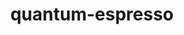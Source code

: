 ---
title: "quantum-espresso"
layout: cache
categories: [package, develop-2024-10-06]
meta: {"versions": ["6.6", "7.3.1"], "compilers": ["gcc@=11.4.0", "gcc@=7.3.1", "gcc@=9.4.0", "intel@=2021.10.0"], "oss": ["amzn2", "ubuntu20.04", "ubuntu22.04"], "platforms": ["linux"], "targets": ["aarch64", "neoverse_n1", "neoverse_v1", "neoverse_v2", "ppc64le", "x86_64_v3", "x86_64_v4"], "stacks": ["aws-isc", "aws-isc-aarch64", "aws-pcluster-x86_64_v4", "e4s", "e4s-neoverse-v2", "e4s-neoverse_v1", "e4s-power", "root"], "num_specs": 9, "num_specs_by_stack": {"root": 9, "aws-isc-aarch64": 2, "aws-isc": 1, "aws-pcluster-x86_64_v4": 2, "e4s-power": 1, "e4s-neoverse_v1": 1, "e4s-neoverse-v2": 1, "e4s": 1}}
spec_details: [{"hash": "gggw7eiatm55ywlo2gfm6oz7ftt5nuya", "compiler": "gcc@=7.3.1", "versions": ["7.3.1"], "os": "amzn2", "platform": "linux", "target": "aarch64", "variants": ["build_system=cmake", "build_type=Release", "~clock", "~elpa", "+epw", "~fox", "generator=make", "~gipaw", "hdf5=none", "~ipo", "~libxc", "+mpi", "~nvtx", "+openmp", "+patch", "patches=f43b741", "~qmcpack", "+scalapack"], "stacks": ["root", "aws-isc-aarch64"], "size": "-", "tarball": "https://binaries.spack.io/develop-2024-10-06/build_cache/linux-amzn2-aarch64/gcc-7.3.1/quantum-espresso-7.3.1/linux-amzn2-aarch64-gcc-7.3.1-quantum-espresso-7.3.1-gggw7eiatm55ywlo2gfm6oz7ftt5nuya.spack"}, {"hash": "ejxwnt3jcrahlod4hdqc4uu6lviv3jjj", "compiler": "gcc@=7.3.1", "versions": ["7.3.1"], "os": "amzn2", "platform": "linux", "target": "neoverse_n1", "variants": ["build_system=cmake", "build_type=Release", "~clock", "~elpa", "+epw", "~fox", "generator=make", "~gipaw", "hdf5=none", "~ipo", "~libxc", "+mpi", "~nvtx", "+openmp", "+patch", "patches=f43b741", "~qmcpack", "+scalapack"], "stacks": ["root", "aws-isc-aarch64"], "size": "-", "tarball": "https://binaries.spack.io/develop-2024-10-06/build_cache/linux-amzn2-neoverse_n1/gcc-7.3.1/quantum-espresso-7.3.1/linux-amzn2-neoverse_n1-gcc-7.3.1-quantum-espresso-7.3.1-ejxwnt3jcrahlod4hdqc4uu6lviv3jjj.spack"}, {"hash": "7x4laa6g4ojsxg4i4gwlqjj5xccv2bgq", "compiler": "gcc@=7.3.1", "versions": ["7.3.1"], "os": "amzn2", "platform": "linux", "target": "x86_64_v3", "variants": ["build_system=cmake", "build_type=Release", "~clock", "~elpa", "+epw", "~fox", "generator=make", "~gipaw", "hdf5=none", "~ipo", "~libxc", "+mpi", "~nvtx", "+openmp", "+patch", "patches=f43b741", "~qmcpack", "+scalapack"], "stacks": ["aws-isc", "root"], "size": "-", "tarball": "https://binaries.spack.io/develop-2024-10-06/build_cache/linux-amzn2-x86_64_v3/gcc-7.3.1/quantum-espresso-7.3.1/linux-amzn2-x86_64_v3-gcc-7.3.1-quantum-espresso-7.3.1-7x4laa6g4ojsxg4i4gwlqjj5xccv2bgq.spack"}, {"hash": "iawwz7wi5fa7yg5jiirge226sv5fmswq", "compiler": "intel@=2021.10.0", "versions": ["6.6"], "os": "amzn2", "platform": "linux", "target": "x86_64_v3", "variants": ["build_system=generic", "~clock", "~elpa", "~environ", "+epw", "~fox", "~gipaw", "hdf5=none", "~libxc", "+mpi", "~nvtx", "+openmp", "+patch", "patches=8f17966,f43b741", "~qmcpack", "+scalapack"], "stacks": ["root", "aws-pcluster-x86_64_v4"], "size": "-", "tarball": "https://binaries.spack.io/develop-2024-10-06/build_cache/linux-amzn2-x86_64_v3/intel-2021.10.0/quantum-espresso-6.6/linux-amzn2-x86_64_v3-intel-2021.10.0-quantum-espresso-6.6-iawwz7wi5fa7yg5jiirge226sv5fmswq.spack"}, {"hash": "oejjdcjhi5lhf5y4itx6f2m7zsh6tcmp", "compiler": "intel@=2021.10.0", "versions": ["6.6"], "os": "amzn2", "platform": "linux", "target": "x86_64_v4", "variants": ["build_system=generic", "~clock", "~elpa", "~environ", "+epw", "~fox", "~gipaw", "hdf5=none", "~libxc", "+mpi", "~nvtx", "+openmp", "+patch", "patches=8f17966,f43b741", "~qmcpack", "+scalapack"], "stacks": ["root", "aws-pcluster-x86_64_v4"], "size": "-", "tarball": "https://binaries.spack.io/develop-2024-10-06/build_cache/linux-amzn2-x86_64_v4/intel-2021.10.0/quantum-espresso-6.6/linux-amzn2-x86_64_v4-intel-2021.10.0-quantum-espresso-6.6-oejjdcjhi5lhf5y4itx6f2m7zsh6tcmp.spack"}, {"hash": "djk5b64hquqp5g2ijj6uzonm65dgjkra", "compiler": "gcc@=9.4.0", "versions": ["7.3.1"], "os": "ubuntu20.04", "platform": "linux", "target": "ppc64le", "variants": ["build_system=cmake", "build_type=Release", "~clock", "~elpa", "+epw", "~fox", "generator=make", "~gipaw", "hdf5=none", "~ipo", "~libxc", "+mpi", "~nvtx", "+openmp", "+patch", "patches=f43b741", "~qmcpack", "+scalapack"], "stacks": ["e4s-power", "root"], "size": "-", "tarball": "https://binaries.spack.io/develop-2024-10-06/build_cache/linux-ubuntu20.04-ppc64le/gcc-9.4.0/quantum-espresso-7.3.1/linux-ubuntu20.04-ppc64le-gcc-9.4.0-quantum-espresso-7.3.1-djk5b64hquqp5g2ijj6uzonm65dgjkra.spack"}, {"hash": "cf57xg7f7b43beaeyk37zga5ad2nkvqy", "compiler": "gcc@=11.4.0", "versions": ["7.3.1"], "os": "ubuntu22.04", "platform": "linux", "target": "neoverse_v1", "variants": ["build_system=cmake", "build_type=Release", "~clock", "~elpa", "+epw", "~fox", "generator=make", "~gipaw", "hdf5=none", "~ipo", "~libxc", "+mpi", "~nvtx", "+openmp", "+patch", "patches=f43b741", "~qmcpack", "+scalapack"], "stacks": ["root", "e4s-neoverse_v1"], "size": "-", "tarball": "https://binaries.spack.io/develop-2024-10-06/build_cache/linux-ubuntu22.04-neoverse_v1/gcc-11.4.0/quantum-espresso-7.3.1/linux-ubuntu22.04-neoverse_v1-gcc-11.4.0-quantum-espresso-7.3.1-cf57xg7f7b43beaeyk37zga5ad2nkvqy.spack"}, {"hash": "deuyj5ekj2ov42l2zkeqt7ydrbwjfgzi", "compiler": "gcc@=11.4.0", "versions": ["7.3.1"], "os": "ubuntu22.04", "platform": "linux", "target": "neoverse_v2", "variants": ["build_system=cmake", "build_type=Release", "~clock", "~elpa", "+epw", "~fox", "generator=make", "~gipaw", "hdf5=none", "~ipo", "~libxc", "+mpi", "~nvtx", "+openmp", "+patch", "patches=f43b741", "~qmcpack", "+scalapack"], "stacks": ["e4s-neoverse-v2", "root"], "size": "-", "tarball": "https://binaries.spack.io/develop-2024-10-06/build_cache/linux-ubuntu22.04-neoverse_v2/gcc-11.4.0/quantum-espresso-7.3.1/linux-ubuntu22.04-neoverse_v2-gcc-11.4.0-quantum-espresso-7.3.1-deuyj5ekj2ov42l2zkeqt7ydrbwjfgzi.spack"}, {"hash": "ugnkdd7qo5l4hqmzeudxvoqjttgfjzn7", "compiler": "gcc@=11.4.0", "versions": ["7.3.1"], "os": "ubuntu22.04", "platform": "linux", "target": "x86_64_v3", "variants": ["build_system=cmake", "build_type=Release", "~clock", "~elpa", "+epw", "~fox", "generator=make", "~gipaw", "hdf5=none", "~ipo", "~libxc", "+mpi", "~nvtx", "+openmp", "+patch", "patches=f43b741", "~qmcpack", "+scalapack"], "stacks": ["e4s", "root"], "size": "-", "tarball": "https://binaries.spack.io/develop-2024-10-06/build_cache/linux-ubuntu22.04-x86_64_v3/gcc-11.4.0/quantum-espresso-7.3.1/linux-ubuntu22.04-x86_64_v3-gcc-11.4.0-quantum-espresso-7.3.1-ugnkdd7qo5l4hqmzeudxvoqjttgfjzn7.spack"}]
---